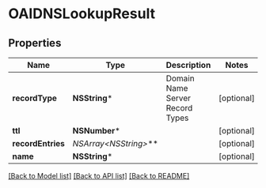 # OAIDNSLookupResult

## Properties
Name | Type | Description | Notes
------------ | ------------- | ------------- | -------------
**recordType** | **NSString*** | Domain Name Server Record Types | [optional] 
**ttl** | **NSNumber*** |  | [optional] 
**recordEntries** | **NSArray&lt;NSString*&gt;*** |  | [optional] 
**name** | **NSString*** |  | [optional] 

[[Back to Model list]](../README#documentation-for-models) [[Back to API list]](../README#documentation-for-api-endpoints) [[Back to README]](../README)


